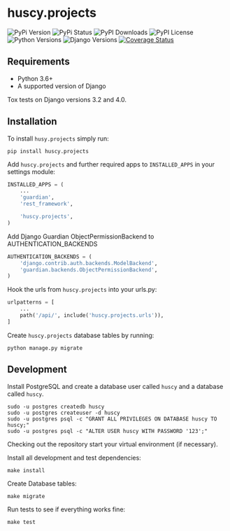 # huscy.projects

![PyPi Version](https://img.shields.io/pypi/v/huscy-projects.svg)
![PyPi Status](https://img.shields.io/pypi/status/huscy-projects)
![PyPI Downloads](https://img.shields.io/pypi/dm/huscy-projects)
![PyPI License](https://img.shields.io/pypi/l/huscy-projects?color=yellow)
![Python Versions](https://img.shields.io/pypi/pyversions/huscy-projects.svg)
![Django Versions](https://img.shields.io/pypi/djversions/huscy-projects)
[![Coverage Status](https://coveralls.io/repos/bitbucket/huscy/projects/badge.svg?branch=master)](https://coveralls.io/bitbucket/huscy/projects?branch=master)



## Requirements

- Python 3.6+
- A supported version of Django

Tox tests on Django versions 3.2 and 4.0.



## Installation

To install `husy.projects` simply run:

	pip install huscy.projects


Add `huscy.projects` and further required apps to `INSTALLED_APPS` in your settings module:

```python
INSTALLED_APPS = (
	...
	'guardian',
	'rest_framework',

	'huscy.projects',
)
```

Add Django Guardian ObjectPermissionBackend to AUTHENTICATION_BACKENDS

```python
AUTHENTICATION_BACKENDS = (
    'django.contrib.auth.backends.ModelBackend',
    'guardian.backends.ObjectPermissionBackend',
)
```

Hook the urls from `huscy.projects` into your urls.py:

```python
urlpatterns = [
    ...
	path('/api/', include('huscy.projects.urls')),
]
```

Create `huscy.projects` database tables by running:

	python manage.py migrate



## Development

Install PostgreSQL and create a database user called `huscy` and a database called `huscy`.

	sudo -u postgres createdb huscy
	sudo -u postgres createuser -d huscy
	sudo -u postgres psql -c "GRANT ALL PRIVILEGES ON DATABASE huscy TO huscy;"
	sudo -u postgres psql -c "ALTER USER huscy WITH PASSWORD '123';"

Checking out the repository start your virtual environment (if necessary).

Install all development and test dependencies:

	make install

Create Database tables:

	make migrate

Run tests to see if everything works fine:

	make test
